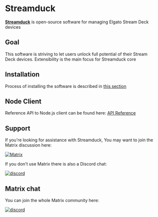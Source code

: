 # Streamduck
**[Streamduck](https://github.com/streamduck-org/streamduck)** is open-source software for managing Elgato Stream Deck devices

## Goal
This software is striving to let users unlock full potential of their Stream Deck devices. Extensibility is the main focus for Streamduck core

## Installation
Process of installing the software is described in [this section](./install.md)

## Node Client
Reference API to Node.js client can be found here: [API Reference](https://node.streamduck.org)

## Support
If you're looking for assistance with Streamduck, You may want to join the Matrix discussion here:

[![Matrix](https://img.shields.io/badge/Matrix-blue?style=for-the-badge)](https://matrix.to/#/#discussion:streamduck.org)

If you don't use Matrix there is also a Discord chat:

[![discord](https://img.shields.io/badge/Discord-blue?style=for-the-badge)](https://discord.gg/zTvhS7eYuQ)

## Matrix chat

You can join the whole Matrix community here:

[![discord](https://img.shields.io/badge/community:streamduck.org-black?style=for-the-badge)](https://matrix.to/#/#community:streamduck.org)
